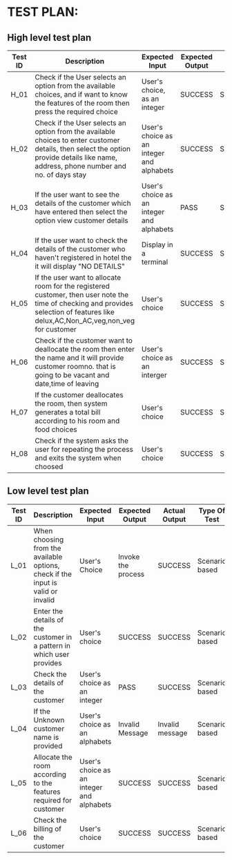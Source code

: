 # TEST PLAN:

##  High level test plan

| **Test ID** | **Description**                                              | **Expected Input** | **Expected Output** | **Actual Output** |**Type Of Test**  |    
|-------------|--------------------------------------------------------------|------------|-------------|----------------|------------------|
|  H_01       |Check if the User selects an option from the available choices, and if want to know the features of the room then press the required choice|User's choice, as an integer  | SUCCESS| SUCCESS|Requirement based |
|  H_02       |Check if the User selects an option from the available choices to enter customer details, then select the option provide details like name, address, phone number and no. of days stay  |User's choice as an integer and alphabets  | SUCCESS| SUCCESS|Requirement based |
|  H_03       |If the user want to see the details of the customer which have entered then select the option view customer details    |User's choice as an integer and alphabets| PASS | SUCCESS|Requirement based |
|  H_04       |If the user want to check the details of the customer who haven't registered in hotel the it will display "NO DETAILS"|Display in a terminal| SUCCESS| SUCCESS|Technical |
|  H_05       |If the user want to allocate room for the registered customer, then user note the time of checking and provides selection of features like delux,AC,Non_AC,veg,non_veg for customer |User's choice | SUCCESS| SUCCESS|Requirement based |
|  H_06       |Check if the customer want to deallocate the room then enter the name and it will provide customer roomno. that is going to be vacant and date,time of leaving|User's choice as an interger| SUCCESS| SUCCESS|Requirement based  |
|  H_07       |If the customer deallocates the room, then system generates a total bill according to his room and food choices |User's choice | SUCCESS| SUCCESS|Requirement based  |
|  H_08       |Check if the system asks the user for repeating the process and exits the system when choosed |User's choice | SUCCESS| SUCCESS|Scenario based |



## Low level test plan

| **Test ID** | **Description**                                              | **Expected Input** | **Expected Output** | **Actual Output** |**Type Of Test**  |    
|-------------|--------------------------------------------------------------|------------|-------------|----------------|------------------|
|  L_01       |When choosing from the available options, check if the input is valid or invalid|User's Choice| Invoke the process| SUCCESS|Scenario based |
|  L_02       |Enter the details of the customer in a pattern in which user provides  |User's choice| SUCCESS| SUCCESS|Scenario based    |
|  L_03       |Check the details of the customer| User's choice as an integer| PASS| SUCCESS|Scenario based    |
|  L_04       |If the Unknown customer name is provided |User's choice as an alphabets| Invalid Message| Invalid message|Scenario based    |
|  L_05       |Allocate the room according to the features required for customer| User's choice as an integer and alphabets| SUCCESS| SUCCESS|Scenario based    |
|  L_06       |Check the billing of the customer|User's choice | SUCCESS| SUCCESS|Scenario based    |
